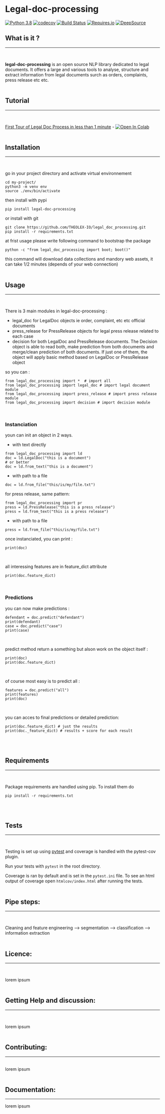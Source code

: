 # Legal-doc-processing

[![Python 3.8](https://img.shields.io/badge/python-3.8-blue.svg)](https://www.python.org/downloads/release/python-380/)
[![codecov](https://codecov.io/gh/THEOLEX-IO/legal_doc_processing/branch/master/graph/badge.svg)](https://codecov.io/gh/THEOLEX-IO/legal_doc_processing)
[![Build Status](https://travis-ci.org/mtchavez/python-package-boilerplate.png?branch=master)](https://travis-ci.org/mtchavez/python-package-boilerplate)
[![Requires.io](https://requires.io/github/mtchavez/python-package-boilerplate/requirements.svg?branch=master)](https://requires.io/github/mtchavez/python-package-boilerplate/requirements?branch=master)
[![DeepSource](https://deepsource.io/gh/THEOLEX-IO/legal_doc_processing.svg/?label=active+issues&show_trend=true)](https://deepsource.io/gh/THEOLEX-IO/legal_doc_processing/?ref=repository-badge)


## What is it ? 
-----------------------------------
<br>

**legal-doc-processing** is an open source NLP library dedicated to legal documents. It offers a large and various tools to analyse, structure and extract information from legal documents surch as orders, complaints, press release etc etc.
<br>
<br>


## Tutorial 
-----------------------------------
<br>

  [First Tour of Legal Doc Process in less than 1 minute](https://github.com/THEOLEX-IO/legal_doc_processing/blob/notebook/point-jawad/examples/first_tour.ipynb)
      - [![Open In Colab](https://colab.research.google.com/assets/colab-badge.svg)](https://colab.research.google.com/github/THEOLEX-IO/legal_doc_processing/blob/notebook/point-jawad/examples/first_tour.ipynb) 
<br>
<br>


## Installation
-------------------------------------
<br>

go in your project directory and activate virtual environnement
```
cd my-project/
python3 -m venv env
source ./env/bin/activate
```

then install with pypi
```
pip install legal-doc-processing
```

or install with git 
```
git clone https://github.com/THEOLEX-IO/legal_doc_processing.git
pip install -r requirements.txt
```

at frist usage please write following command to bootstrap the package
```
python -c "from legal_doc_processing import boot; boot()"
```
this command will download data collections and mandory web assets, it can take 1/2 minutes (depends of your web  connection)
<br>
<br>

## Usage
----------------------------------------------------
<br>

There is 3 main modules in legal-doc-processing : 
- legal_doc for LegalDoc objects ie order, complaint, etc etc official documents
- press_release for PressRelease objects for legal press release related to each case
- decision for both LegalDoc and PressRelease documents. The Decision object is able to read both, make prediction from both documents and merge/clean prediction of both documents. If just one of them, the object will apply basic method based on LegalDoc or PressRelease object

so you can :
```
from legal_doc_processing import *  # import all
from legal_doc_processing import legal_doc # import legal document module
from legal_doc_processing import press_release # import press release module
from legal_doc_processing import decision # import decision module
```
<br>

### Instanciation
youn can init an object in 2 ways.
* with text directly
```
from legal_doc_processing import ld
doc = ld.LegalDoc("this is a document")
# or better
doc = ld.from_text("this is a document")
```
* with path to a file
```
doc = ld.from_file("this/is/my/file.txt")
```

for press release, same pattern: 
```
from legal_doc_processing import pr
press = ld.PressRelease("this is a press release")
press = ld.from_text("this is a press release")
```
* with path to a file
```
press = ld.from_file("this/is/my/file.txt")
```

once instanciated, you can print : 
```
print(doc)
```
<br>

all interessing features are in feature_dict attribute
```
print(doc.feature_dict)
```
<br>

### Predictions

you can now make predictions : 
```
defendant = doc.predict("defendant")
print(defendant)
case = doc.predict("case")
print(case)
```
<br>

predict method return a something but alson work on the object itself : 
```
print(doc)
print(doc.feature_dict)
```
<br>

of course most easy is to predict all : 
```
features = doc.predict("all")
print(features)
print(doc)
```
<br>

you can acces to final predictions or detailed prediction: 
```
print(doc.feature_dict) # just the results
print(doc._feature_dict) # results + score for each result
```

<br>
<br>

## Requirements
-----------------------------------------------------
<br>

Package requirements are handled using pip. To install them do
```
pip install -r requirements.txt
```
<br>
<br>

## Tests
---------------------------------------------------------
<br>

Testing is set up using [pytest](http://pytest.org) and coverage is handled
with the pytest-cov plugin.

Run your tests with ```pytest``` in the root directory.

Coverage is ran by default and is set in the ```pytest.ini``` file.
To see an html output of coverage open ```htmlcov/index.html``` after running the tests.
<br>
<br>

## Pipe steps:  
-----------------------------------
<br>

Cleaning and feature engineering --> segmentation --> classification --> information extraction
<br>
<br>

## Licence:  
-----------------------------------
<br>

lorem ipsum
<br>
<br>

## Getting Help and discussion:  
-----------------------------------
<br>

lorem ipsum
<br>
<br>


## Contributing:  
-----------------------------------
<br>
lorem ipsum
<br>
<br>

## Documentation:  
-----------------------------------
lorem ipsum
<br>
<br>

